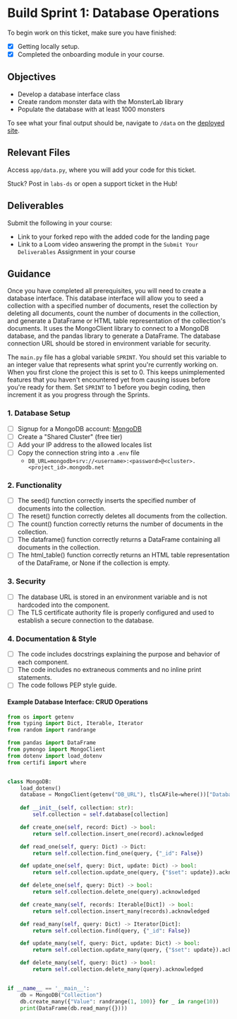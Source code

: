 # Build Sprint 1: Database Operations

To begin work on this ticket, make sure you have finished:
- [x] Getting locally setup.
- [x] Completed the onboarding module in your course.

## Objectives

- Develop a database interface class
- Create random monster data with the MonsterLab library
- Populate the database with at least 1000 monsters

To see what your final output should be, navigate to `/data` on the [deployed site](https://bandersnatch.herokuapp.com/).

## Relevant Files

Access `app/data.py`, where you will add your code for this ticket. 

Stuck? Post in `labs-ds` or open a support ticket in the Hub!

## Deliverables
Submit the following in your course:

- Link to your forked repo with the added code for the landing page
- Link to a Loom video answering the prompt in the `Submit Your Deliverables` Assignment in your course


## Guidance

Once you have completed all prerequisites, you will need to create a database interface. This database interface will allow you to seed a collection with a specified number of documents, reset the collection by deleting all documents, count the number of documents in the collection, and generate a DataFrame or HTML table representation of the collection's documents. It uses the MongoClient library to connect to a MongoDB database, and the pandas library to generate a DataFrame. The database connection URL should be stored in environment variable for security.

The `main.py` file has a global variable `SPRINT`. You should set this variable to an integer value that represents what sprint you're currently working on. When you first clone the project this is set to 0. This keeps unimplemented features that you haven't encountered yet from causing issues before you're ready for them. Set `SPRINT` to 1 before you begin coding, then increment it as you progress through the Sprints.

### 1. Database Setup
- [ ] Signup for a MongoDB account: [MongoDB](https://account.mongodb.com)
- [ ] Create a "Shared Cluster" (free tier)
- [ ] Add your IP address to the allowed locales list
- [ ] Copy the connection string into a `.env` file
    - `DB_URL=mongodb+srv://<username>:<password>@<cluster>.<project_id>.mongodb.net`

### 2. Functionality
- [ ] The seed() function correctly inserts the specified number of documents into the collection.
- [ ] The reset() function correctly deletes all documents from the collection.
- [ ] The count() function correctly returns the number of documents in the collection.
- [ ] The dataframe() function correctly returns a DataFrame containing all documents in the collection.
- [ ] The html_table() function correctly returns an HTML table representation of the DataFrame, or None if the collection is empty.

### 3. Security
- [ ] The database URL is stored in an environment variable and is not hardcoded into the component.
- [ ] The TLS certificate authority file is properly configured and used to establish a secure connection to the database.

### 4. Documentation & Style
- [ ] The code includes docstrings explaining the purpose and behavior of each component.
- [ ] The code includes no extraneous comments and no inline print statements.
- [ ] The code follows PEP style guide.

#### Example Database Interface: CRUD Operations
```python
from os import getenv
from typing import Dict, Iterable, Iterator
from random import randrange

from pandas import DataFrame
from pymongo import MongoClient
from dotenv import load_dotenv
from certifi import where


class MongoDB:
    load_dotenv()
    database = MongoClient(getenv("DB_URL"), tlsCAFile=where())["Database"]
    
    def __init__(self, collection: str):
        self.collection = self.database[collection]

    def create_one(self, record: Dict) -> bool:
        return self.collection.insert_one(record).acknowledged

    def read_one(self, query: Dict) -> Dict:
        return self.collection.find_one(query, {"_id": False})

    def update_one(self, query: Dict, update: Dict) -> bool:
        return self.collection.update_one(query, {"$set": update}).acknowledged

    def delete_one(self, query: Dict) -> bool:
        return self.collection.delete_one(query).acknowledged

    def create_many(self, records: Iterable[Dict]) -> bool:
        return self.collection.insert_many(records).acknowledged

    def read_many(self, query: Dict) -> Iterator[Dict]:
        return self.collection.find(query, {"_id": False})

    def update_many(self, query: Dict, update: Dict) -> bool:
        return self.collection.update_many(query, {"$set": update}).acknowledged

    def delete_many(self, query: Dict) -> bool:
        return self.collection.delete_many(query).acknowledged


if __name__ == '__main__':
    db = MongoDB("Collection")
    db.create_many({"Value": randrange(1, 100)} for _ in range(10))
    print(DataFrame(db.read_many({})))

```
